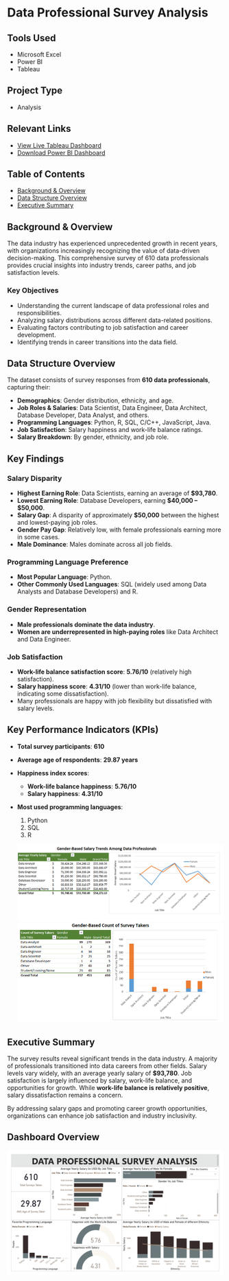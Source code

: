 # Data Professional Survey Analysis

## Tools Used
- Microsoft Excel
- Power BI
- Tableau

## Project Type
- Analysis

## Relevant Links
- [View Live Tableau Dashboard](https://public.tableau.com/app/profile/george.bonga/viz/DataProfessionalSurvey_17401252043710/DataProfessionalSurveyDashboard)
- [Download Power BI Dashboard](https://github.com/GeorgeBonga/Data-Professional-Survey/blob/main/Data%20Professional%20Survey.pbix)


## Table of Contents
- [Background & Overview](#background--overview)
- [Data Structure Overview](#data-structure-overview)
- [Executive Summary](#executive-summary)

## Background & Overview
The data industry has experienced unprecedented growth in recent years, with organizations increasingly recognizing the value of data-driven decision-making. This comprehensive survey of 610 data professionals provides crucial insights into industry trends, career paths, and job satisfaction levels.

### Key Objectives
- Understanding the current landscape of data professional roles and responsibilities.
- Analyzing salary distributions across different data-related positions.
- Evaluating factors contributing to job satisfaction and career development.
- Identifying trends in career transitions into the data field.



## Data Structure Overview
The dataset consists of survey responses from **610 data professionals**, capturing their:
- **Demographics**: Gender distribution, ethnicity, and age.
- **Job Roles & Salaries**: Data Scientist, Data Engineer, Data Architect, Database Developer, Data Analyst, and others.
- **Programming Languages**: Python, R, SQL, C/C++, JavaScript, Java.
- **Job Satisfaction**: Salary happiness and work-life balance ratings.
- **Salary Breakdown**: By gender, ethnicity, and job role.

## Key Findings
### Salary Disparity
- **Highest Earning Role**: Data Scientists, earning an average of **$93,780**.
- **Lowest Earning Role**: Database Developers, earning **$40,000 – $50,000**.
- **Salary Gap**: A disparity of approximately **$50,000** between the highest and lowest-paying job roles.
- **Gender Pay Gap**: Relatively low, with female professionals earning more in some cases.
- **Male Dominance**: Males dominate across all job fields.

### Programming Language Preference
- **Most Popular Language**: Python.
- **Other Commonly Used Languages**: SQL (widely used among Data Analysts and Database Developers) and R.

### Gender Representation
- **Male professionals dominate the data industry**.
- **Women are underrepresented in high-paying roles** like Data Architect and Data Engineer.

### Job Satisfaction
- **Work-life balance satisfaction score**: **5.76/10** (relatively high satisfaction).
- **Salary happiness score**: **4.31/10** (lower than work-life balance, indicating some dissatisfaction).
- Many professionals are happy with job flexibility but dissatisfied with salary levels.

## Key Performance Indicators (KPIs)
- **Total survey participants**: **610**
- **Average age of respondents**: **29.87 years**
- **Happiness index scores**:
  - **Work-life balance happiness**: **5.76/10**
  - **Salary happiness**: **4.31/10**
- **Most used programming languages**:
  1. Python
  2. SQL
  3. R

 
  <p align="center">
  <img src="https://github.com/GeorgeBonga/Data-Professional-Survey/blob/main/Analysisone.PNG" />
  <img src="https://github.com/GeorgeBonga/Data-Professional-Survey/blob/main/Analysistwo.PNG" />
</p>



## Executive Summary
The survey results reveal significant trends in the data industry. A majority of professionals transitioned into data careers from other fields. Salary levels vary widely, with an average yearly salary of **$93,780**. Job satisfaction is largely influenced by salary, work-life balance, and opportunities for growth. While **work-life balance is relatively positive**, salary dissatisfaction remains a concern. 

By addressing salary gaps and promoting career growth opportunities, organizations can enhance job satisfaction and industry inclusivity.


## Dashboard Overview

 <img src="DataProfessionalSurvey.png" />







